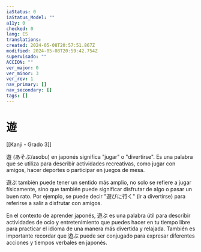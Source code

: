 ```yaml
---
iaStatus: 0
iaStatus_Model: ""
a11y: 0
checked: 0
lang: ES
translations: 
created: 2024-05-08T20:57:51.867Z
modified: 2024-05-08T20:59:42.754Z
supervisado: ""
ACCION: ""
ver_major: 0
ver_minor: 3
ver_rev: 1
nav_primary: []
nav_secondary: []
tags: []
---
```

# 遊

[[Kanji - Grado 3]]

遊 (あそぶ/asobu) en japonés significa "jugar" o "divertirse". Es una palabra que se utiliza para describir actividades recreativas, como jugar con amigos, hacer deportes o participar en juegos de mesa.

遊ぶ también puede tener un sentido más amplio, no solo se refiere a jugar físicamente, sino que también puede significar disfrutar de algo o pasar un buen rato. Por ejemplo, se puede decir "遊びに行く" (ir a divertirse) para referirse a salir a disfrutar con amigos.

En el contexto de aprender japonés, 遊ぶ es una palabra útil para describir actividades de ocio y entretenimiento que puedes hacer en tu tiempo libre para practicar el idioma de una manera más divertida y relajada. También es importante recordar que 遊ぶ puede ser conjugado para expresar diferentes acciones y tiempos verbales en japonés.
